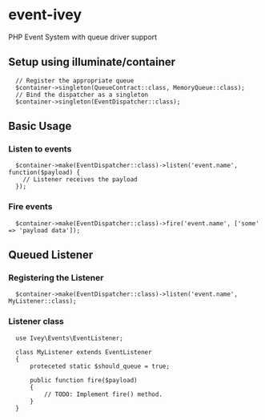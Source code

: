 # event-ivey
PHP Event System with queue driver support 

## Setup using illuminate/container

```
  // Register the appropriate queue
  $container->singleton(QueueContract::class, MemoryQueue::class);
  // Bind the dispatcher as a singleton
  $container->singleton(EventDispatcher::class);
```

## Basic Usage
### Listen to events
```
  $container->make(EventDispatcher::class)->listen('event.name', function($payload) {
    // Listener receives the payload
  });
```
### Fire events
```
  $container->make(EventDispatcher::class)->fire('event.name', ['some' => 'payload data']);
```


## Queued Listener
### Registering the Listener
```
  $container->make(EventDispatcher::class)->listen('event.name', MyListener::class);
```
### Listener class
```
  use Ivey\Events\EventListener;

  class MyListener extends EventListener 
  {
      proteceted static $should_queue = true;

      public function fire($payload)
      {
          // TODO: Implement fire() method.
      }
  }
```

